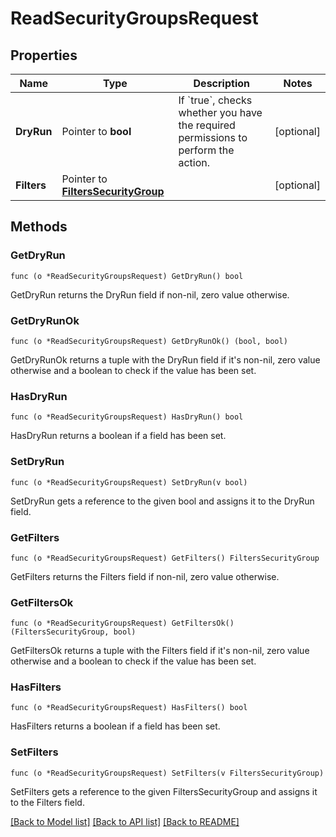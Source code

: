 # ReadSecurityGroupsRequest

## Properties

Name | Type | Description | Notes
------------ | ------------- | ------------- | -------------
**DryRun** | Pointer to **bool** | If &#x60;true&#x60;, checks whether you have the required permissions to perform the action. | [optional] 
**Filters** | Pointer to [**FiltersSecurityGroup**](FiltersSecurityGroup.md) |  | [optional] 

## Methods

### GetDryRun

`func (o *ReadSecurityGroupsRequest) GetDryRun() bool`

GetDryRun returns the DryRun field if non-nil, zero value otherwise.

### GetDryRunOk

`func (o *ReadSecurityGroupsRequest) GetDryRunOk() (bool, bool)`

GetDryRunOk returns a tuple with the DryRun field if it's non-nil, zero value otherwise
and a boolean to check if the value has been set.

### HasDryRun

`func (o *ReadSecurityGroupsRequest) HasDryRun() bool`

HasDryRun returns a boolean if a field has been set.

### SetDryRun

`func (o *ReadSecurityGroupsRequest) SetDryRun(v bool)`

SetDryRun gets a reference to the given bool and assigns it to the DryRun field.

### GetFilters

`func (o *ReadSecurityGroupsRequest) GetFilters() FiltersSecurityGroup`

GetFilters returns the Filters field if non-nil, zero value otherwise.

### GetFiltersOk

`func (o *ReadSecurityGroupsRequest) GetFiltersOk() (FiltersSecurityGroup, bool)`

GetFiltersOk returns a tuple with the Filters field if it's non-nil, zero value otherwise
and a boolean to check if the value has been set.

### HasFilters

`func (o *ReadSecurityGroupsRequest) HasFilters() bool`

HasFilters returns a boolean if a field has been set.

### SetFilters

`func (o *ReadSecurityGroupsRequest) SetFilters(v FiltersSecurityGroup)`

SetFilters gets a reference to the given FiltersSecurityGroup and assigns it to the Filters field.


[[Back to Model list]](../README.md#documentation-for-models) [[Back to API list]](../README.md#documentation-for-api-endpoints) [[Back to README]](../README.md)


